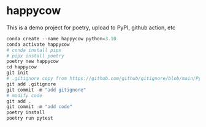 # happycow

This is a demo project for poetry, upload to PyPI, github action, etc

```python
conda create --name happycow python=3.10
conda activate happycow
# conda install pipx
# pipx install poetry
poetry new happycow
cd happycow
git init
# .gitignore copy from https://github.com/github/gitignore/blob/main/Python.gitignore
git add .gitignore
git commit -m "add gitignore"
# modify code
git add .
git commit -m "add code"
poetry install
poetry run pytest
```